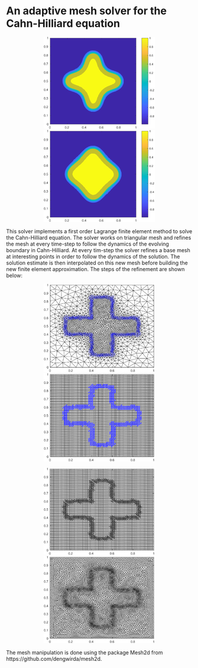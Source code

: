 # An adaptive mesh solver for the Cahn-Hilliard equation

<p align="center">
<img src="https://github.com/FredericWantiez/Cahn-Hilliard-solver/blob/master/fig/20.png" width="300">
<img src="https://github.com/FredericWantiez/Cahn-Hilliard-solver/blob/master/fig/40.png" width="300">
</p>

This solver implements a first order Lagrange finite element method to solve the Cahn-Hilliard equation. The solver works on triangular mesh
and refines the mesh at every time-step to follow the dynamics of the evolving boundary in Cahn-Hilliard. 
At every tim-step the solver refines a base mesh at interesting points in order to follow the dynamics of the solution. The solution 
estimate is then interpolated on this new mesh before building the new finite element approximation. The steps of the refinement
are shown below:

<p align="center">
<img src="https://github.com/FredericWantiez/Cahn-Hilliard-solver/blob/master/fig/find_boundary.png" width="300">
<img src="https://github.com/FredericWantiez/Cahn-Hilliard-solver/blob/master/fig/map_to_base.png" width="300">
</p>
<p align="center">
<img src="https://github.com/FredericWantiez/Cahn-Hilliard-solver/blob/master/fig/refine.png" width="300">
<img src="https://github.com/FredericWantiez/Cahn-Hilliard-solver/blob/master/fig/smooth.png" width="300">
</p>
The mesh manipulation is done using the package Mesh2d from https://github.com/dengwirda/mesh2d.
